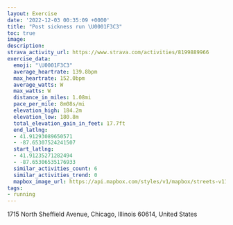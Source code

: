 ```yaml
---
layout: Exercise
date: '2022-12-03 00:35:09 +0000'
title: "Post sickness run \U0001F3C3"
toc: true
image:
description:
strava_activity_url: https://www.strava.com/activities/8199889966
exercise_data:
  emoji: "\U0001F3C3"
  average_heartrate: 139.8bpm
  max_heartrate: 152.0bpm
  average_watts: W
  max_watts: W
  distance_in_miles: 1.08mi
  pace_per_mile: 8m08s/mi
  elevation_high: 184.2m
  elevation_low: 180.8m
  total_elevation_gain_in_feet: 17.7ft
  end_latlng:
  - 41.91293089650571
  - -87.65307524241507
  start_latlng:
  - 41.91235271282494
  - -87.65306535176933
  similar_activities_count: 6
  similar_activities_trend: 0
  mapbox_image_url: https://api.mapbox.com/styles/v1/mapbox/streets-v11/static/path-5+787af2-1.0(%7Bly~Flw~uO_%40Ak%40Dc%40%3FyAA%5D%3F_%40DqKJ%5D%3FIGCS%3FgCBa%40FOz%40G~EC~IK),pin-s-s+e5b22e(-87.65319,41.91454),pin-s-f+89ae00(-87.65209999999998,41.91485)/auto/800x800?access_token=pk.eyJ1Ijoiam9zaGJlY2ttYW4iLCJhIjoiY205eWR2aDd1MWZ6djJrbXc4a3M0bWZleiJ9.XiG9OWkNcZk2QzjJbxLB4A
tags:
- running
---
```




1715 North Sheffield Avenue, Chicago, Illinois 60614, United States
